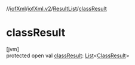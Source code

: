 //[iofXml](../../../index.md)/[iofXml.v2](../index.md)/[ResultList](index.md)/[classResult](class-result.md)

# classResult

[jvm]\
protected open val [classResult](class-result.md): [List](https://docs.oracle.com/javase/8/docs/api/java/util/List.html)<[ClassResult](../-class-result/index.md)>

